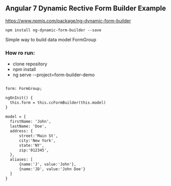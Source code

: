 ## Angular 7 Dynamic Rective Form Builder Example  

https://www.npmjs.com/package/ng-dynamic-form-builder

`npm install ng-dynamic-form-builder --save`

Simple way to build data model FormGroup  

### How ro run:
- clone repository 
- npm install
- ng serve --project=form-builder-demo

```markdown

form: FormGroup;

ngOnInit() {
  this.form = this.ccFormBuilder(this.model)
}
  
model = {
  firstName: 'John',
  lastName: 'Doe',
  address: {
      street:'Main St',
      city:'New York',
      state:'NY',
      zip:'012345',
  },
  aliases: [
      {name:'J', value:'John'},
      {name:'JD', value:'John Doe'}
  ]
}

```


